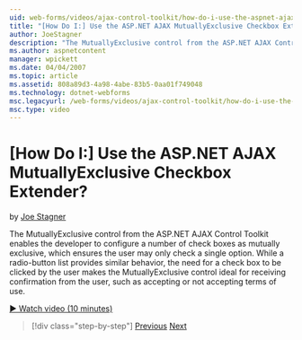 ```yaml
---
uid: web-forms/videos/ajax-control-toolkit/how-do-i-use-the-aspnet-ajax-mutuallyexclusive-checkbox-extender
title: "[How Do I:] Use the ASP.NET AJAX MutuallyExclusive Checkbox Extender? | Microsoft Docs"
author: JoeStagner
description: "The MutuallyExclusive control from the ASP.NET AJAX Control Toolkit enables the developer to configure a number of check boxes as mutually exclusive, which e..."
ms.author: aspnetcontent
manager: wpickett
ms.date: 04/04/2007
ms.topic: article
ms.assetid: 808a89d3-4a98-4abe-83b5-0aa01f749048
ms.technology: dotnet-webforms
msc.legacyurl: /web-forms/videos/ajax-control-toolkit/how-do-i-use-the-aspnet-ajax-mutuallyexclusive-checkbox-extender
msc.type: video
---
```

[How Do I:] Use the ASP.NET AJAX MutuallyExclusive Checkbox Extender?
====================
by [Joe Stagner](https://github.com/JoeStagner)

The MutuallyExclusive control from the ASP.NET AJAX Control Toolkit enables the developer to configure a number of check boxes as mutually exclusive, which ensures the user may only check a single option. While a radio-button list provides similar behavior, the need for a check box to be clicked by the user makes the MutuallyExclusive control ideal for receiving confirmation from the user, such as accepting or not accepting terms of use.

[&#9654; Watch video (10 minutes)](https://channel9.msdn.com/Blogs/ASP-NET-Site-Videos/how-do-i-use-the-aspnet-ajax-mutuallyexclusive-checkbox-extender)

> [!div class="step-by-step"]
> [Previous](how-do-i-use-the-aspnet-ajax-maskededit-controls.md)
> [Next](how-do-i-use-the-aspnet-ajax-nobot-control.md)

